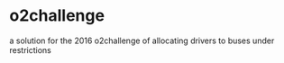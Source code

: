 # o2challenge
a solution for the 2016 o2challenge of allocating drivers to buses under restrictions
